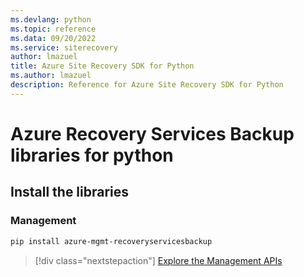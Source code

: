 ```yaml
---
ms.devlang: python
ms.topic: reference
ms.data: 09/20/2022
ms.service: siterecovery
author: lmazuel
title: Azure Site Recovery SDK for Python
ms.author: lmazuel
description: Reference for Azure Site Recovery SDK for Python
---
```

# Azure Recovery Services Backup libraries for python

## Install the libraries


### Management

```bash
pip install azure-mgmt-recoveryservicesbackup
```
> [!div class="nextstepaction"]
> [Explore the Management APIs](/python/api/overview/azure/recoveryservicesbackup/management)